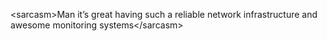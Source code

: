 <!--
id: 189853301
link: http://kevinisom.info/post/189853301/sarcasm-man-its-great-having-such-a-reliable
slug: sarcasm-man-its-great-having-such-a-reliable
date: Thu Sep 17 2009 14:30:22 GMT+1200 (NZST)
raw: {"blog_name":"kevinisom","id":189853301,"post_url":"http://kevinisom.info/post/189853301/sarcasm-man-its-great-having-such-a-reliable","slug":"sarcasm-man-its-great-having-such-a-reliable","type":"text","date":"2009-09-17 02:30:22 GMT","timestamp":1253154622,"state":"published","format":"html","reblog_key":"etJPvK2s","tags":[],"short_url":"http://tmblr.co/Zw68YyBKEvr","highlighted":[],"feed_item":"http://twitter.com/kev_nz/statuses/4041506719","from_feed_id":"650289","note_count":0,"title":null,"body":"<p>&lt;sarcasm&gt;Man it&#8217;s great having such a reliable network infrastructure and awesome monitoring systems&lt;/sarcasm&gt;</p>"}
publish: 2009-09-017
tags: 
title: null
-->


\<sarcasm\>Man it’s great having such a reliable network infrastructure
and awesome monitoring systems\</sarcasm\>



